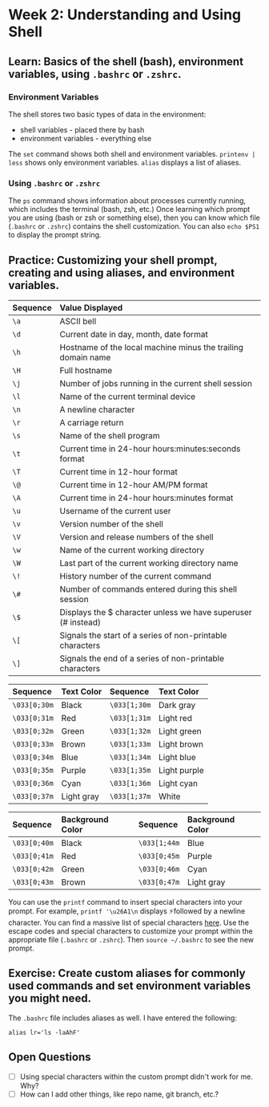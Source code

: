# Week 2: Understanding and Using Shell

## Learn: Basics of the shell (bash), environment variables, using `.bashrc` or `.zshrc`.

### Environment Variables

The shell stores two basic types of data in the environment:
 * shell variables - placed there by bash
 * environment variables - everything else

The `set` command shows both shell and environment variables. `printenv | less` shows only environment variables.
`alias` displays a list of aliases.

### Using `.bashrc` or `.zshrc`

The `ps` command shows information about processes currently running, which includes the terminal (bash, zsh, etc.)
Once learning which prompt you are using (bash or zsh or something else), then you can know which file (`.bashrc` or
`.zshrc`) contains the shell customization. You can also `echo $PS1` to display the prompt string.

## Practice: Customizing your shell prompt, creating and using aliases, and environment variables.

| Sequence | Value Displayed                                              |
|:---------|:-------------------------------------------------------------|
| `\a`     | ASCII bell                                                   |
| `\d`     | Current date in day, month, date format                      |
| `\h`     | Hostname of the local machine minus the trailing domain name |
| `\H`     | Full hostname                                                |
| `\j`     | Number of jobs running in the current shell session          |
| `\l`     | Name of the current terminal device                          |
| `\n`     | A newline character                                          |
| `\r`     | A carriage return                                            |
| `\s`     | Name of the shell program                                    |
| `\t`     | Current time in 24-hour hours:minutes:seconds format         |
| `\T`     | Current time in 12-hour format                               |
| `\@`     | Current time in 12-hour AM/PM format                         |
| `\A`     | Current time in 24-hour hours:minutes format                 |
| `\u`     | Username of the current user                                 |
| `\v`     | Version number of the shell                                  |
| `\V`     | Version and release numbers of the shell                     |
| `\w`     | Name of the current working directory                        |
| `\W`     | Last part of the current working directory name              |
| `\!`     | History number of the current command                        |
| `\#`     | Number of commands entered during this shell session         |
| `\$`     | Displays the $ character unless we have superuser (# instead)|
| `\[`     | Signals the start of a series of non-printable characters    |
| `\]`     | Signals the end of a series of non-printable characters      |

| Sequence     | Text Color | Sequence     | Text Color  |
|:-------------|:-----------|:-------------|:------------|
| `\033[0;30m` | Black      | `\033[1;30m` | Dark gray   |
| `\033[0;31m` | Red        | `\033[1;31m` | Light red   |
| `\033[0;32m` | Green      | `\033[1;32m` | Light green |
| `\033[0;33m` | Brown      | `\033[1;33m` | Light brown |
| `\033[0;34m` | Blue       | `\033[1;34m` | Light blue  |
| `\033[0;35m` | Purple     | `\033[1;35m` | Light purple|
| `\033[0;36m` | Cyan       | `\033[1;36m` | Light cyan  |
| `\033[0;37m` | Light gray | `\033[1;37m` | White       |

| Sequence      | Background Color | Sequence      | Background Color |
|:--------------|:-----------------|:--------------|:-----------------|
| `\033[0;40m`  | Black            | `\033[1;44m`  | Blue             |
| `\033[0;41m`  | Red              | `\033[0;45m`  | Purple           |
| `\033[0;42m`  | Green            | `\033[0;46m`  | Cyan             |
| `\033[0;43m`  | Brown            | `\033[0;47m`  | Light gray       |

You can use the `printf` command to insert special characters into your prompt. For example, `printf '\u26A1\n` 
displays ⚡️followed by a newline character. You can find a massive list of special characters [here](https://en.wikipedia.org/wiki/List_of_Unicode_characters).
Use the escape codes and special characters to customize your prompt within the appropriate file (`.bashrc` or `.zshrc`).
Then `source ~/.bashrc` to see the new prompt.

## Exercise: Create custom aliases for commonly used commands and set environment variables you might need.

The `.bashrc` file includes aliases as well. I have entered the following:

`alias lr='ls -laAhF'`

## Open Questions
- [ ] Using special characters within the custom prompt didn't work for me. Why?
- [ ] How can I add other things, like repo name, git branch, etc.?